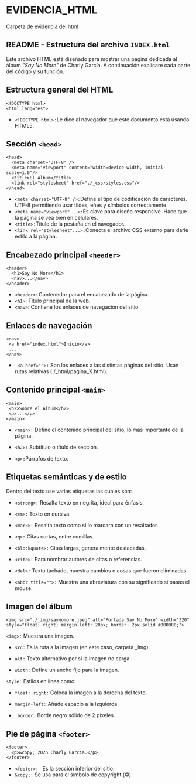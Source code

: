 # EVIDENCIA_HTML
Carpeta de evidencia del html 

## README - Estructura del archivo `INDEX.html`

 Este archivo HTML está diseñado para mostrar una página dedicada al álbum *"Say No More"* de Charly García. A continuación explicare cada parte del código y su función. 

## Estructura general del HTML

 ```
<!DOCTYPE html>
<html lang="es">
```
- `<!DOCTYPE html>:`Le dice al navegador que este documento está usando HTML5.



## Sección `<head>`
```
<head>
  <meta charset="UTF-8" />
  <meta name="viewport" content="width=device-width, initial-scale=1.0"/>
  <title>El Álbum</title>
  <link rel="stylesheet" href="./_css/styles.css"/>
</head>
```
- `<meta charset="UTF-8" />:`Define el tipo de codificación de caracteres. UTF-8 permitiendo usar tildes, eñes y símbolos correctamente.
- `<meta name="viewport"...>:`Es clave para diseño responsive. Hace que la página se vea bien en celulares.
- `<title>:`Título de la pestaña en el navegador.
- `<link rel="stylesheet"...>:`Conecta el archivo CSS externo para darle estilo a la página.

## Encabezado principal `<header>`

```
<header>
  <h1>Say No More</h1>
  <nav>...</nav>
</header>
```
- `<header>`: Contenedor para el encabezado de la página.
- `<h1>`: Título principal de la web.
- `<nav>`: Contiene los enlaces de navegación del sitio.

## Enlaces de navegación

 ```
 <nav>
  <a href="index.html">Inicio</a>
  ...
</nav>
 ```
 - ` <a href="">:` Son los enlaces a las distintas páginas del sitio. Usan rutas relativas (./_html/pagina_X.html).

 ## Contenido principal `<main>`
 ```
 <main>
  <h2>Sobre el Álbum</h2>
  <p>...</p>
</main>
 ```
 
 - `<main>:` Define el contenido principal del sitio, lo más importante de la página.

- `<h2>:` Subtítulo o título de sección.

- `<p>:`Párrafos de texto.

##  Etiquetas semánticas y de estilo
Dentro del texto use varias etiquetas las cuales son:

- `<strong>:` Resalta texto en negrita, ideal para énfasis.

- `<em>:` Texto en cursiva.

- `<mark>:` Resalta texto como si lo marcara con un resaltador.

- `<q>:` Citas cortas, entre comillas.

- `<blockquote>:` Citas largas, generalmente destacadas.

- `<cite>:` Para nombrar autores de citas o referencias.

- `<del>:` Texto tachado, muestra cambios o cosas que fueron eliminadas.

- `<abbr title="">:` Muestra una abreviatura con su significado si pasás el mouse.

 ## Imagen del álbum
```
<img src="./_img/saynomore.jpeg" alt="Portada Say No More" width="320" style="float: right; margin-left: 20px; border: 2px solid #000000;">

```

`<img>:` Muestra una imagen.

- `src:` Es la ruta a la imagen (en este caso, carpeta _img).

- `alt:` Texto alternativo por si la imagen no carga

 - `width:` Define un ancho fijo para la imagen.

`style:` Estilos en línea como:

 - `float: right:` Coloca la imagen a la derecha del texto.

- `margin-left:`  Añade espacio a la izquierda.

- ` border:` Borde negro sólido de 2 píxeles.

## Pie de página `<footer>`

```
<footer>
  <p>&copy; 2025 Charly García.</p>
</footer>
```

- `<footer>: ` Es la sección inferior del sitio. 
- `&copy;:` Se usa para el símbolo de copyright (©).




 

 